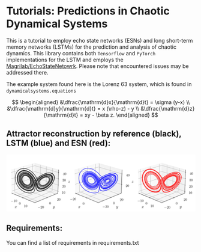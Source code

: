 # Tutorials: Predictions in Chaotic Dynamical Systems 

This is a tutorial to employ echo state networks (ESNs) and long short-term memory networks (LSTMs) for the prediction and analysis of chaotic dynamics. 
This library contains both `Tensorflow` and `PyTorch` implementations for the LSTM and employs the [Magrilab/EchoStateNetowrk](https://github.com/MagriLab/EchoStateNetwork). Please note that encountered issues may be addressed there. 

The example system found here is the Lorenz 63 system, which is found in `dynamicalsystems.equations`

$$
\begin{aligned}
		&\dfrac{\mathrm{d}x}{\mathrm{d}t} = \sigma (y-x) \\
		&\dfrac{\mathrm{d}y}{\mathrm{d}t} = x (\rho-z) - y \\
		&\dfrac{\mathrm{d}z}{\mathrm{d}t} = xy - \beta z.
\end{aligned}
$$




## **Attractor reconstruction by reference (black), LSTM (blue) and ESN (red):**
<p align='center'>
<img src="media/network_attractor.png"/>
</p>

## **Requirements:**
You can find a list of requirements in requirements.txt

